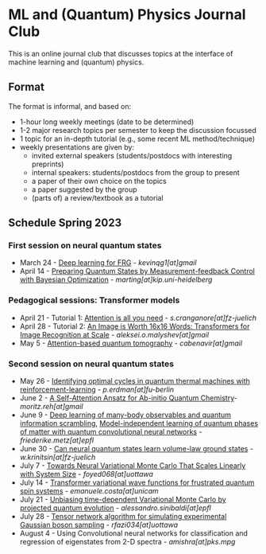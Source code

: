 # ML and (Quantum) Physics Journal Club

This is an online journal club that discusses topics at the interface of machine learning and (quantum) physics.

## Format

The format is informal, and based on:
* 1-hour long weekly meetings (date to be determined)
* 1-2 major research topics per semester to keep the discussion focussed
* 1 topic for an in-depth tutorial (e.g., some recent ML method/technique) 
* weekly presentations are given by: 
    * invited external speakers (students/postdocs with interesting preprints)
    * internal speakers: students/postdocs from the group to present
    * a paper of their own choice on the topics
    * a paper suggested by the group
    * (parts of) a review/textbook as a tutorial

## Schedule Spring 2023

### First session on neural quantum states

* March 24 - [Deep learning for FRG](https://journals.aps.org/prl/abstract/10.1103/PhysRevLett.129.136402) - *kevinqg1[at]gmail*
* April 14 - [Preparing Quantum States by Measurement-feedback Control with Bayesian Optimization](https://arxiv.org/pdf/2212.02336.pdf) - *marting[at]kip.uni-heidelberg*

### Pedagogical sessions: Transformer models

* April 21 - Tutorial 1: [Attention is all you need](https://arxiv.org/abs/1706.03762) - *s.cranganore[at]fz-juelich*
* April 28 - Tutorial 2: [An Image is Worth 16x16 Words: Transformers for Image Recognition at Scale](https://arxiv.org/abs/2010.11929) - *aleksei.o.malyshev[at]gmail*
* May 5 - [Attention-based quantum tomography](https://iopscience.iop.org/article/10.1088/2632-2153/ac362b) - *cabenavir[at]gmail*

### Second session on neural quantum states

* May 26 - [Identifying optimal cycles in quantum thermal machines with reinforcement-learning](https://www.nature.com/articles/s41534-021-00512-0) - *p.erdman[at]fu-berlin*
* June 2 - [A Self-Attention Ansatz for Ab-initio Quantum Chemistry](https://arxiv.org/abs/2211.13672)- *moritz.reh[at]gmail*
* June 9 - [Deep learning of many-body observables and quantum information scrambling](https://arxiv.org/abs/2302.04621), [Model-independent learning of quantum phases of matter with quantum convolutional neural networks](https://arxiv.org/abs/2211.11786) - *friederike.metz[at]epfl*
* June 30 - [Can neural quantum states learn volume-law ground states](https://arxiv.org/pdf/2212.02204.pdf) - *w.krinitsin[at]fz-juelich*
* July 7 - [Towards Neural Variational Monte Carlo That Scales Linearly with System Size](http://arxiv.org/abs/2212.11296) - *foyed068[at]uottawa*
* July 14 - [Transformer variational wave functions for frustrated quantum spin systems](http://arxiv.org/abs/2211.05504) - *emanuele.costa[at]unicam*
* July 21 - [Unbiasing time-dependent Variational Monte Carlo by projected quantum evolution](https://arxiv.org/pdf/2305.14294.pdf) - *alessandro.sinibaldi[at]epfl*
* July 28 - [Tensor network algorithm for simulating experimental Gaussian boson sampling](https://arxiv.org/abs/2306.03709) - *rfazi034[at]uottawa*
* August 4 - Using Convolutional neural networks for classification and regression of eigenstates from 2-D spectra - *amishra[at]pks.mpg*

